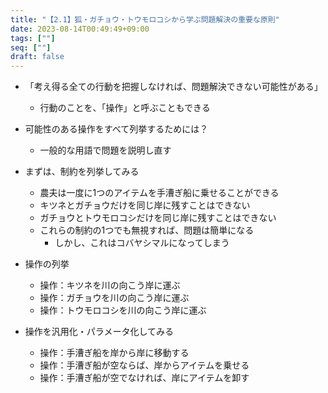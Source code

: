 ```yaml
---
title: "【2.1】狐・ガチョウ・トウモロコシから学ぶ問題解決の重要な原則"
date: 2023-08-14T00:49:49+09:00
tags: [""]
seq: [""]
draft: false
---
```


- 「考え得る全ての行動を把握しなければ、問題解決できない可能性がある」
  - 行動のことを、「操作」と呼ぶこともできる

- 可能性のある操作をすべて列挙するためには？
  - 一般的な用語で問題を説明し直す
  
- まずは、制約を列挙してみる
  - 農夫は一度に1つのアイテムを手漕ぎ船に乗せることができる
  - キツネとガチョウだけを同じ岸に残すことはできない
  - ガチョウとトウモロコシだけを同じ岸に残すことはできない
  - これらの制約の1つでも無視すれば、問題は簡単になる
    - しかし、これはコバヤシマルになってしまう

- 操作の列挙
  - 操作：キツネを川の向こう岸に運ぶ
  - 操作：ガチョウを川の向こう岸に運ぶ
  - 操作：トウモロコシを川の向こう岸に運ぶ

- 操作を汎用化・パラメータ化してみる
  - 操作：手漕ぎ船を岸から岸に移動する
  - 操作：手漕ぎ船が空ならば、岸からアイテムを乗せる
  - 操作：手漕ぎ船が空でなければ、岸にアイテムを卸す